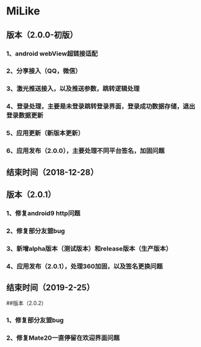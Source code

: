 # MiLike

## 版本（2.0.0-初版）
###     1、android webView超链接适配
###     2、分享接入（QQ，微信）
###     3、激光推送接入，以及推送参数，跳转逻辑处理
###     4、登录处理，主要是未登录跳转登录界面，登录成功数据存储，退出登录数据更新
###     5、应用更新（新版本更新）
###     6、应用发布（2.0.0），主要处理不同平台签名，加固问题

## 结束时间（2018-12-28）

## 版本（2.0.1）
###     1、修复android9 http问题
###     2、修复部分友盟bug
###     3、新增alpha版本（测试版本）和release版本（生产版本）
###     4、应用发布（2.0.1），处理360加固，以及签名更换问题

## 结束时间（2019-2-25）

##版本（2.0.2）

###     1、修复部分友盟bug
###     2、修复Mate20一直停留在欢迎界面问题